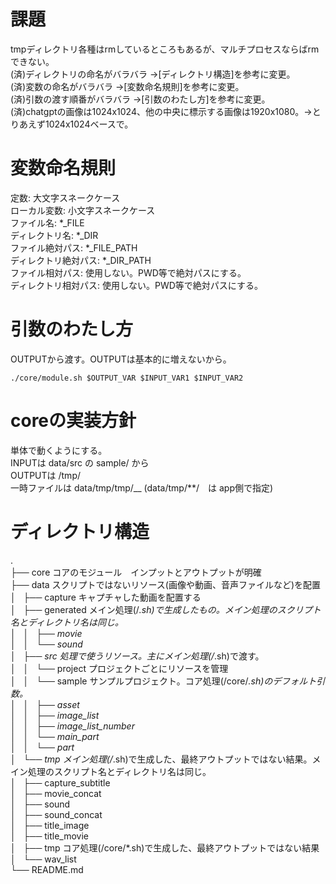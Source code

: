 # 課題
tmpディレクトリ各種はrmしているところもあるが、マルチプロセスならばrmできない。  
(済)ディレクトリの命名がバラバラ  →[ディレクトリ構造]を参考に変更。  
(済)変数の命名がバラバラ  →[変数命名規則]を参考に変更。  
(済)引数の渡す順番がバラバラ  →[引数のわたし方]を参考に変更。  
(済)chatgptの画像は1024x1024、他の中央に標示する画像は1920x1080。→とりあえず1024x1024ベースで。  

# 変数命名規則

定数: 大文字スネークケース  
ローカル変数: 小文字スネークケース  
ファイル名: *_FILE  
ディレクトリ名: *_DIR  
ファイル絶対パス: *_FILE_PATH  
ディレクトリ絶対パス: *_DIR_PATH  
ファイル相対パス: 使用しない。PWD等で絶対パスにする。  
ディレクトリ相対パス: 使用しない。PWD等で絶対パスにする。  


# 引数のわたし方
OUTPUTから渡す。OUTPUTは基本的に増えないから。  

```
./core/module.sh $OUTPUT_VAR $INPUT_VAR1 $INPUT_VAR2
```

# coreの実装方針
単体で動くようにする。  
INPUTは data/src の sample/ から  
OUTPUTは /tmp/  
一時ファイルは data/tmp/tmp/__  (data/tmp/**/　は app側で指定)

# ディレクトリ構造
.  
├── core コアのモジュール　インプットとアウトプットが明確  
├── data スクリプトではないリソース(画像や動画、音声ファイルなど)を配置  
│   ├── capture キャプチャした動画を配置する  
│   ├── generated メイン処理(/*.sh)で生成したもの。メイン処理のスクリプト名とディレクトリ名は同じ。  
│   │   ├── movie  
│   │   └── sound  
│   ├── src 処理で使うリソース。主にメイン処理(/*.sh)で渡す。  
│   │   └── project プロジェクトごとにリソースを管理  
│   │       └── sample サンプルプロジェクト。コア処理(/core/*.sh)のデフォルト引数。  
│   │           ├── asset  
│   │           ├── image_list  
│   │           ├── image_list_number  
│   │           └── main_part  
│   │               └── part  
│   └── tmp メイン処理(/*.sh)で生成した、最終アウトプットではない結果。メイン処理のスクリプト名とディレクトリ名は同じ。  
│       ├── capture_subtitle  
│       ├── movie_concat  
│       ├── sound  
│       ├── sound_concat  
│       ├── title_image  
│       ├── title_movie  
│       ├── tmp コア処理(/core/*.sh)で生成した、最終アウトプットではない結果  
│       └── wav_list  
└── README.md  
  
